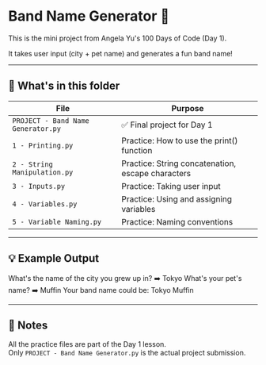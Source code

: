 # Band Name Generator 🎸

This is the mini project from Angela Yu's 100 Days of Code (Day 1).

It takes user input (city + pet name) and generates a fun band name!

---

## 📁 What's in this folder

| File                                  | Purpose                                           |
|---------------------------------------|---------------------------------------------------|
| `PROJECT - Band Name Generator.py`    | ✅ Final project for Day 1                        |
| `1 - Printing.py`                     | Practice: How to use the print() function         |
| `2 - String Manipulation.py`          | Practice: String concatenation, escape characters |
| `3 - Inputs.py`                       | Practice: Taking user input                       |
| `4 - Variables.py`                    | Practice: Using and assigning variables           |
| `5 - Variable Naming.py`              | Practice: Naming conventions                      |

---

## 💡 Example Output
What's the name of the city you grew up in? ➡️ Tokyo
What's your pet's name? ➡️ Muffin
Your band name could be: Tokyo Muffin


---

## 🧠 Notes

All the practice files are part of the Day 1 lesson.  
Only `PROJECT - Band Name Generator.py` is the actual project submission.


